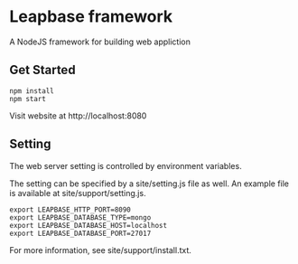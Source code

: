 Leapbase framework
==================

A NodeJS framework for building web appliction


Get Started
-----------

```
npm install 
npm start
```

Visit website at  http://localhost:8080


Setting
-------

The web server setting is controlled by environment variables.

The setting can be specified by a site/setting.js file as well.
An example file is available at site/support/setting.js.

```
export LEAPBASE_HTTP_PORT=8090
export LEAPBASE_DATABASE_TYPE=mongo
export LEAPBASE_DATABASE_HOST=localhost
export LEAPBASE_DATABASE_PORT=27017
```
For more information, see site/support/install.txt.

